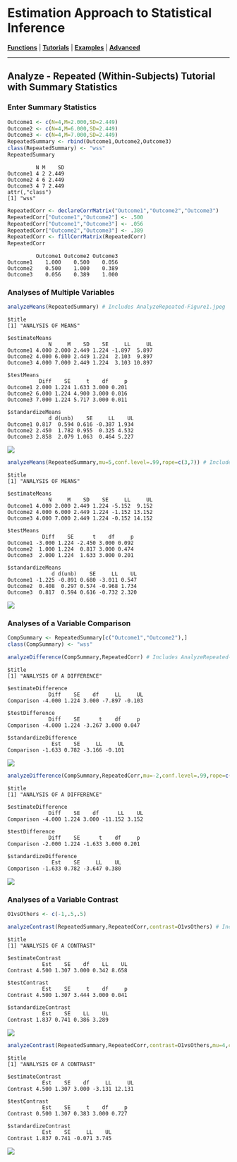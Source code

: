 # Estimation Approach to Statistical Inference

[**Functions**](../../Functions) | 
[**Tutorials**](../../Tutorials) | 
[**Examples**](../../Examples) | 
[**Advanced**](../../Advanced)

---

## Analyze - Repeated (Within-Subjects) Tutorial with Summary Statistics

### Enter Summary Statistics

```r
Outcome1 <- c(N=4,M=2.000,SD=2.449)
Outcome2 <- c(N=4,M=6.000,SD=2.449)
Outcome3 <- c(N=4,M=7.000,SD=2.449)
RepeatedSummary <- rbind(Outcome1,Outcome2,Outcome3)
class(RepeatedSummary) <- "wss"
RepeatedSummary
```
```
         N M    SD
Outcome1 4 2 2.449
Outcome2 4 6 2.449
Outcome3 4 7 2.449
attr(,"class")
[1] "wss"
```
```r
RepeatedCorr <- declareCorrMatrix("Outcome1","Outcome2","Outcome3")
RepeatedCorr["Outcome1","Outcome2"] <- .500
RepeatedCorr["Outcome1","Outcome3"] <- .056
RepeatedCorr["Outcome2","Outcome3"] <- .389
RepeatedCorr <- fillCorrMatrix(RepeatedCorr)
RepeatedCorr
```
```
         Outcome1 Outcome2 Outcome3
Outcome1    1.000    0.500    0.056
Outcome2    0.500    1.000    0.389
Outcome3    0.056    0.389    1.000
```

### Analyses of Multiple Variables

```r
analyzeMeans(RepeatedSummary) # Includes AnalyzeRepeated-Figure1.jpeg
```
```
$title
[1] "ANALYSIS OF MEANS"

$estimateMeans
             N     M    SD    SE     LL     UL
Outcome1 4.000 2.000 2.449 1.224 -1.897  5.897
Outcome2 4.000 6.000 2.449 1.224  2.103  9.897
Outcome3 4.000 7.000 2.449 1.224  3.103 10.897

$testMeans
          Diff    SE     t    df     p
Outcome1 2.000 1.224 1.633 3.000 0.201
Outcome2 6.000 1.224 4.900 3.000 0.016
Outcome3 7.000 1.224 5.717 3.000 0.011

$standardizeMeans
             d d(unb)    SE     LL    UL
Outcome1 0.817  0.594 0.616 -0.387 1.934
Outcome2 2.450  1.782 0.955  0.325 4.532
Outcome3 2.858  2.079 1.063  0.464 5.227
```
<kbd><img src="AnalyzeRepeated-Figure1.jpeg"></kbd>

```r
analyzeMeans(RepeatedSummary,mu=5,conf.level=.99,rope=c(3,7)) # Includes AnalyzeRepeated-Figure2.jpeg
```
```
$title
[1] "ANALYSIS OF MEANS"

$estimateMeans
             N     M    SD    SE     LL     UL
Outcome1 4.000 2.000 2.449 1.224 -5.152  9.152
Outcome2 4.000 6.000 2.449 1.224 -1.152 13.152
Outcome3 4.000 7.000 2.449 1.224 -0.152 14.152

$testMeans
           Diff    SE      t    df     p
Outcome1 -3.000 1.224 -2.450 3.000 0.092
Outcome2  1.000 1.224  0.817 3.000 0.474
Outcome3  2.000 1.224  1.633 3.000 0.201

$standardizeMeans
              d d(unb)    SE     LL    UL
Outcome1 -1.225 -0.891 0.680 -3.011 0.547
Outcome2  0.408  0.297 0.574 -0.968 1.734
Outcome3  0.817  0.594 0.616 -0.732 2.320
```
<kbd><img src="AnalyzeRepeated-Figure2.jpeg"></kbd>

### Analyses of a Variable Comparison

```r
CompSummary <- RepeatedSummary[c("Outcome1","Outcome2"),]
class(CompSummary) <- "wss"
```
```r
analyzeDifference(CompSummary,RepeatedCorr) # Includes AnalyzeRepeated-Figure3.jpeg
```
```
$title
[1] "ANALYSIS OF A DIFFERENCE"

$estimateDifference
             Diff    SE    df     LL     UL
Comparison -4.000 1.224 3.000 -7.897 -0.103

$testDifference
             Diff    SE      t    df     p
Comparison -4.000 1.224 -3.267 3.000 0.047

$standardizeDifference
              Est    SE     LL     UL
Comparison -1.633 0.782 -3.166 -0.101
```
<kbd><img src="AnalyzeRepeated-Figure3.jpeg"></kbd>

```r
analyzeDifference(CompSummary,RepeatedCorr,mu=-2,conf.level=.99,rope=c(-2,2)) # Includes AnalyzeRepeated-Figure4.jpeg
```
```
$title
[1] "ANALYSIS OF A DIFFERENCE"

$estimateDifference
             Diff    SE    df      LL    UL
Comparison -4.000 1.224 3.000 -11.152 3.152

$testDifference
             Diff    SE      t    df     p
Comparison -2.000 1.224 -1.633 3.000 0.201

$standardizeDifference
              Est    SE     LL    UL
Comparison -1.633 0.782 -3.647 0.380
```
<kbd><img src="AnalyzeRepeated-Figure4.jpeg"></kbd>

### Analyses of a Variable Contrast

```r
O1vsOthers <- c(-1,.5,.5)
```
```r
analyzeContrast(RepeatedSummary,RepeatedCorr,contrast=O1vsOthers) # Includes AnalyzeRepeated-Figure5.jpeg
```
```
$title
[1] "ANALYSIS OF A CONTRAST"

$estimateContrast
           Est    SE    df    LL    UL
Contrast 4.500 1.307 3.000 0.342 8.658

$testContrast
           Est    SE     t    df     p
Contrast 4.500 1.307 3.444 3.000 0.041

$standardizeContrast
           Est    SE    LL    UL
Contrast 1.837 0.741 0.386 3.289
```
<kbd><img src="AnalyzeRepeated-Figure5.jpeg"></kbd>

```r
analyzeContrast(RepeatedSummary,RepeatedCorr,contrast=O1vsOthers,mu=4,conf.level=.99,rope=c(-2,2)) # Includes AnalyzeRepeated-Figure6.jpeg
```
```
$title
[1] "ANALYSIS OF A CONTRAST"

$estimateContrast
           Est    SE    df     LL     UL
Contrast 4.500 1.307 3.000 -3.131 12.131

$testContrast
           Est    SE     t    df     p
Contrast 0.500 1.307 0.383 3.000 0.727

$standardizeContrast
           Est    SE     LL    UL
Contrast 1.837 0.741 -0.071 3.745
```
<kbd><img src="AnalyzeRepeated-Figure6.jpeg"></kbd>
